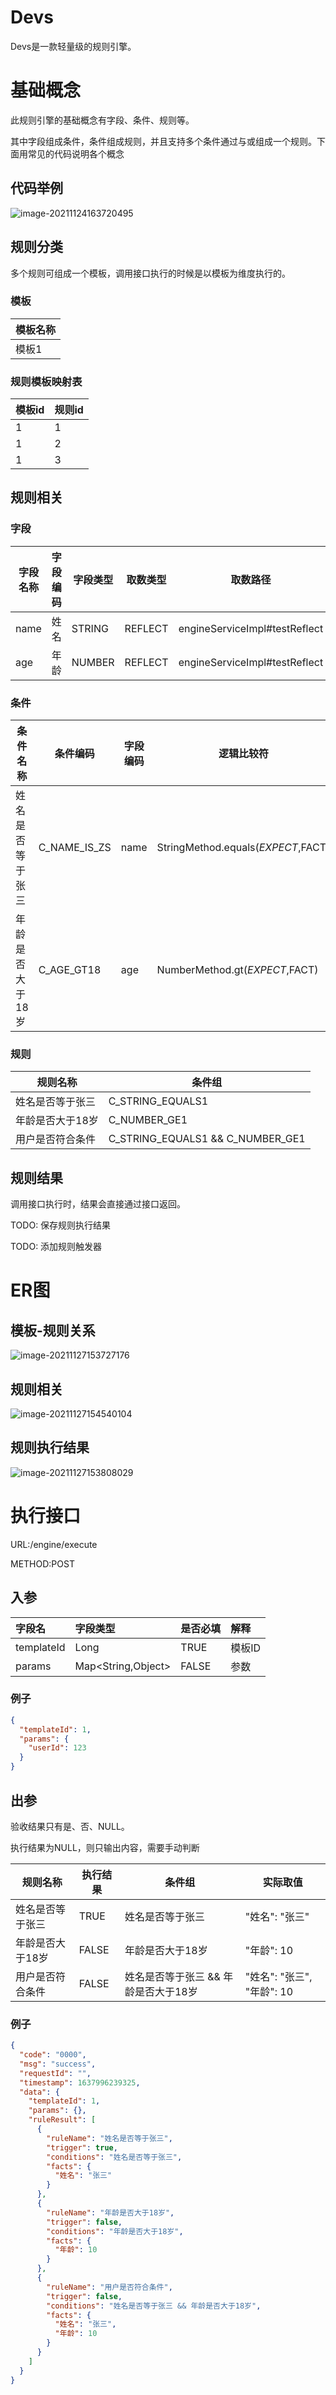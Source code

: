 # Devs

Devs是一款轻量级的规则引擎。

# 基础概念

此规则引擎的基础概念有字段、条件、规则等。

其中字段组成条件，条件组成规则，并且支持多个条件通过与或组成一个规则。下面用常见的代码说明各个概念

## 代码举例

![image-20211124163720495](README.assets/image-20211124163720495.png)

## 规则分类

多个规则可组成一个模板，调用接口执行的时候是以模板为维度执行的。

### 模板

| 模板名称 |
| -------- |
| 模板1    |

### 规则模板映射表

| 模板id | 规则id |
| ------ | ------ |
| 1      | 1      |
| 1      | 2      |
| 1      | 3      |

## 规则相关

### 字段

| 字段名称 | 字段编码 | 字段类型 | 取数类型 | 取数路径                      |
| -------- | -------- | -------- | -------- | ----------------------------- |
| name     | 姓名     | STRING   | REFLECT  | engineServiceImpl#testReflect |
| age      | 年龄     | NUMBER   | REFLECT  | engineServiceImpl#testReflect |

### 条件

| 条件名称         | 条件编码     | 字段编码 | 逻辑比较符                         | 期望值 |
| ---------------- | ------------ | -------- | ---------------------------------- | ------ |
| 姓名是否等于张三 | C_NAME_IS_ZS | name     | StringMethod.equals($EXPECT,$FACT) | 张三   |
| 年龄是否大于18岁 | C_AGE_GT18   | age      | NumberMethod.gt($EXPECT,$FACT)     | 18     |

### 规则

| 规则名称         | 条件组                           |
| ---------------- | -------------------------------- |
| 姓名是否等于张三 | C_STRING_EQUALS1                 |
| 年龄是否大于18岁 | C_NUMBER_GE1                     |
| 用户是否符合条件 | C_STRING_EQUALS1 && C_NUMBER_GE1 |

## 规则结果

调用接口执行时，结果会直接通过接口返回。

TODO: 保存规则执行结果

TODO: 添加规则触发器

# ER图

## 模板-规则关系

![image-20211127153727176](README.assets/image-20211127153727176.png)

## 规则相关

![image-20211127154540104](README.assets/image-20211127154540104.png)

## 规则执行结果

![image-20211127153808029](README.assets/image-20211127153808029.png)

# 执行接口

URL:/engine/execute

METHOD:POST

## 入参

| 字段名     | 字段类型           | 是否必填 | 解释   |
| :--------- | :----------------- | :------- | :----- |
| templateId | Long               | TRUE     | 模板ID |
| params     | Map<String,Object> | FALSE    | 参数   |

### 例子

```json
{
  "templateId": 1,
  "params": {
    "userId": 123
  }
}
```

## 出参

验收结果只有是、否、NULL。

执行结果为NULL，则只输出内容，需要手动判断

| 规则名称         | 执行结果 | 条件组                               | 实际取值                   |
| ---------------- | -------- | ------------------------------------ | -------------------------- |
| 姓名是否等于张三 | TRUE     | 姓名是否等于张三                     | "姓名": "张三"             |
| 年龄是否大于18岁 | FALSE    | 年龄是否大于18岁                     | "年龄": 10                 |
| 用户是否符合条件 | FALSE    | 姓名是否等于张三 && 年龄是否大于18岁 | "姓名": "张三", "年龄": 10 |

### 例子

```json
{
  "code": "0000",
  "msg": "success",
  "requestId": "",
  "timestamp": 1637996239325,
  "data": {
    "templateId": 1,
    "params": {},
    "ruleResult": [
      {
        "ruleName": "姓名是否等于张三",
        "trigger": true,
        "conditions": "姓名是否等于张三",
        "facts": {
          "姓名": "张三"
        }
      },
      {
        "ruleName": "年龄是否大于18岁",
        "trigger": false,
        "conditions": "年龄是否大于18岁",
        "facts": {
          "年龄": 10
        }
      },
      {
        "ruleName": "用户是否符合条件",
        "trigger": false,
        "conditions": "姓名是否等于张三 && 年龄是否大于18岁",
        "facts": {
          "姓名": "张三",
          "年龄": 10
        }
      }
    ]
  }
}
```